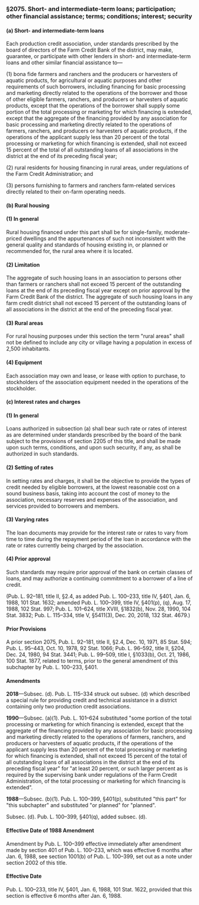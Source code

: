### §2075. Short- and intermediate-term loans; participation; other financial assistance; terms; conditions; interest; security ###

#### (a) Short- and intermediate-term loans ####

Each production credit association, under standards prescribed by the board of directors of the Farm Credit Bank of the district, may make, guarantee, or participate with other lenders in short- and intermediate-term loans and other similar financial assistance to—

(1) bona fide farmers and ranchers and the producers or harvesters of aquatic products, for agricultural or aquatic purposes and other requirements of such borrowers, including financing for basic processing and marketing directly related to the operations of the borrower and those of other eligible farmers, ranchers, and producers or harvesters of aquatic products, except that the operations of the borrower shall supply some portion of the total processing or marketing for which financing is extended, except that the aggregate of the financing provided by any association for basic processing and marketing directly related to the operations of farmers, ranchers, and producers or harvesters of aquatic products, if the operations of the applicant supply less than 20 percent of the total processing or marketing for which financing is extended, shall not exceed 15 percent of the total of all outstanding loans of all associations in the district at the end of its preceding fiscal year;

(2) rural residents for housing financing in rural areas, under regulations of the Farm Credit Administration; and

(3) persons furnishing to farmers and ranchers farm-related services directly related to their on-farm operating needs.

#### (b) Rural housing ####

#### (1) In general ####

Rural housing financed under this part shall be for single-family, moderate-priced dwellings and the appurtenances of such not inconsistent with the general quality and standards of housing existing in, or planned or recommended for, the rural area where it is located.

#### (2) Limitation ####

The aggregate of such housing loans in an association to persons other than farmers or ranchers shall not exceed 15 percent of the outstanding loans at the end of its preceding fiscal year except on prior approval by the Farm Credit Bank of the district. The aggregate of such housing loans in any farm credit district shall not exceed 15 percent of the outstanding loans of all associations in the district at the end of the preceding fiscal year.

#### (3) Rural areas ####

For rural housing purposes under this section the term "rural areas" shall not be defined to include any city or village having a population in excess of 2,500 inhabitants.

#### (4) Equipment ####

Each association may own and lease, or lease with option to purchase, to stockholders of the association equipment needed in the operations of the stockholder.

#### (c) Interest rates and charges ####

#### (1) In general ####

Loans authorized in subsection (a) shall bear such rate or rates of interest as are determined under standards prescribed by the board of the bank subject to the provisions of section 2205 of this title, and shall be made upon such terms, conditions, and upon such security, if any, as shall be authorized in such standards.

#### (2) Setting of rates ####

In setting rates and charges, it shall be the objective to provide the types of credit needed by eligible borrowers, at the lowest reasonable cost on a sound business basis, taking into account the cost of money to the association, necessary reserves and expenses of the association, and services provided to borrowers and members.

#### (3) Varying rates ####

The loan documents may provide for the interest rate or rates to vary from time to time during the repayment period of the loan in accordance with the rate or rates currently being charged by the association.

#### (4) Prior approval ####

Such standards may require prior approval of the bank on certain classes of loans, and may authorize a continuing commitment to a borrower of a line of credit.

(Pub. L. 92–181, title II, §2.4, as added Pub. L. 100–233, title IV, §401, Jan. 6, 1988, 101 Stat. 1632; amended Pub. L. 100–399, title IV, §401(p), (q), Aug. 17, 1988, 102 Stat. 997; Pub. L. 101–624, title XVIII, §1832(b), Nov. 28, 1990, 104 Stat. 3832; Pub. L. 115–334, title V, §5411(3), Dec. 20, 2018, 132 Stat. 4679.)

#### Prior Provisions ####

A prior section 2075, Pub. L. 92–181, title II, §2.4, Dec. 10, 1971, 85 Stat. 594; Pub. L. 95–443, Oct. 10, 1978, 92 Stat. 1066; Pub. L. 96–592, title II, §204, Dec. 24, 1980, 94 Stat. 3441; Pub. L. 99–509, title I, §1033(b), Oct. 21, 1986, 100 Stat. 1877, related to terms, prior to the general amendment of this subchapter by Pub. L. 100–233, §401.

#### Amendments ####

**2018**—Subsec. (d). Pub. L. 115–334 struck out subsec. (d) which described a special rule for providing credit and technical assistance in a district containing only two production credit associations.

**1990**—Subsec. (a)(1). Pub. L. 101–624 substituted "some portion of the total processing or marketing for which financing is extended, except that the aggregate of the financing provided by any association for basic processing and marketing directly related to the operations of farmers, ranchers, and producers or harvesters of aquatic products, if the operations of the applicant supply less than 20 percent of the total processing or marketing for which financing is extended, shall not exceed 15 percent of the total of all outstanding loans of all associations in the district at the end of its preceding fiscal year" for "at least 20 percent, or such larger percent as is required by the supervising bank under regulations of the Farm Credit Administration, of the total processing or marketing for which financing is extended".

**1988**—Subsec. (b)(1). Pub. L. 100–399, §401(p), substituted "this part" for "this subchapter" and substituted "or planned" for "planned".

Subsec. (d). Pub. L. 100–399, §401(q), added subsec. (d).

#### Effective Date of 1988 Amendment ####

Amendment by Pub. L. 100–399 effective immediately after amendment made by section 401 of Pub. L. 100–233, which was effective 6 months after Jan. 6, 1988, see section 1001(b) of Pub. L. 100–399, set out as a note under section 2002 of this title.

#### Effective Date ####

Pub. L. 100–233, title IV, §401, Jan. 6, 1988, 101 Stat. 1622, provided that this section is effective 6 months after Jan. 6, 1988.